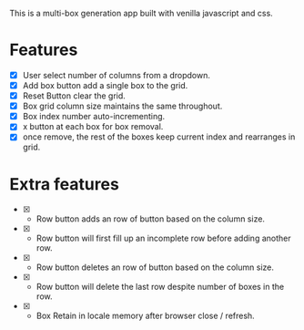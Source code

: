 This is a multi-box generation app built with venilla javascript and css. 


# Features

  - [x] User select number of columns from a dropdown.
  - [x] Add box button add a single box to the grid.
  - [x] Reset Button clear the grid.
  - [x] Box grid column size maintains the same throughout.
  - [x] Box index number auto-incrementing.
  - [x] x button at each box for box removal.
  - [x] once remove, the rest of the boxes keep current index and rearranges in grid.

# Extra features

  - [x] + Row button adds an row of button based on the column size.
  - [x] + Row button will first fill up an incomplete row before adding another row.
  - [x] - Row button deletes an row of button based on the column size.
  - [x] - Row button will delete the last row despite number of boxes in the row.
  - [x] - Box Retain in locale memory after browser close / refresh. 